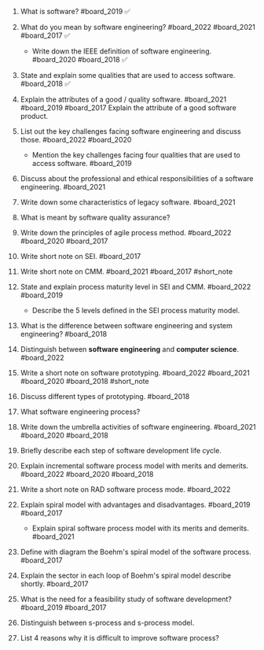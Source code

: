 1. What is software? #board_2019 ✅
2. What do you mean by software engineering? #board_2022 #board_2021 #board_2017 ✅
	- Write down the IEEE definition of software engineering. #board_2020 #board_2018 ✅
3. State and explain some qualities that are used to access software. #board_2018  ✅
   
4. Explain the attributes of a good / quality software. #board_2021 #board_2019  #board_2017 
	Explain the attribute of a good software product. 
5. List out the key challenges facing software engineering and discuss those. #board_2022 #board_2020  
	- Mention the key challenges facing four qualities that are used to access software. #board_2019 
6. Discuss about the professional and ethical responsibilities of a software engineering. #board_2021 
7. Write down some characteristics of legacy software. #board_2021 
8. What is meant by software quality assurance?
9. Write down the principles of agile process method. #board_2022 #board_2020 #board_2017    
10. Write short note on SEI. #board_2017 
11. Write short note on CMM. #board_2021 #board_2017 #short_note 
    
12. State and explain process maturity level in SEI and CMM. #board_2022 #board_2019 
	- Describe the 5 levels defined in the SEI process maturity model.
13. What is the difference between software engineering and system engineering? #board_2018 
14. Distinguish between **software engineering** and **computer science**. #board_2022 
15. Write a short note on software prototyping. #board_2022 #board_2021 #board_2020 #board_2018 #short_note 
    
16. Discuss different types of prototyping. #board_2018 
17. What software engineering process?
18. Write down the umbrella activities of software engineering. #board_2021 #board_2020 #board_2018     
19. Briefly describe each step of software development life cycle.
    
20. Explain incremental software process model with merits and demerits. #board_2022 #board_2020 #board_2018 
21. Write a short note on RAD software process mode. #board_2022 
22. Explain spiral model with advantages and disadvantages. #board_2019 #board_2017 
	- Explain spiral software process model with its merits and demerits. #board_2021 
23. Define with diagram the Boehm's spiral model of the software process. #board_2017 
24. Explain the sector in each loop of Boehm's spiral model describe shortly. #board_2017 
25. What is the need for a feasibility study of software development? #board_2019 #board_2017 
26. Distinguish between s-process and s-process model.
27. List 4 reasons why it is difficult to improve software process?